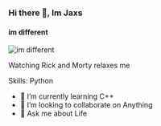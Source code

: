 ### Hi there 👋, Im Jaxs
#### im different 
![im different ](https://optimizedude.com/wp-content/uploads/2015/02/Cool-Twitter-Headers-5.jpg)

Watching Rick and Morty relaxes me

Skills: Python

- 🌱 I’m currently learning C++
- 👯 I’m looking to collaborate on Anything 
- 💬 Ask me about Life 
